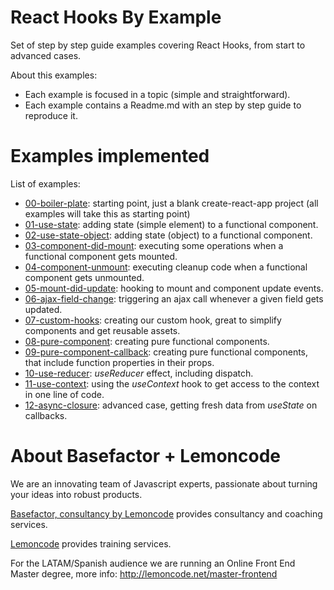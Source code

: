 # React Hooks By Example

Set of step by step guide examples covering React Hooks, from start to advanced cases.

About this examples:
  - Each example is focused in a topic (simple and straightforward).
  - Each example contains a Readme.md with an step by step guide to reproduce it.

# Examples implemented

List of examples:
  - [00-boiler-plate](https://github.com/Lemoncode/react-hooks-by-example/tree/master/00-boilerplate): starting point, just a blank create-react-app project (all examples will take
  this as starting point)
  - [01-use-state](https://github.com/Lemoncode/react-hooks-by-example/tree/master/01-use-state): adding state (simple element) to a functional component.
  - [02-use-state-object](https://github.com/Lemoncode/react-hooks-by-example/tree/master/02-use-state-object): adding state (object) to a functional component.
  - [03-component-did-mount](https://github.com/Lemoncode/react-hooks-by-example/tree/master/03-component-did-mount): executing some operations when a functional component gets mounted.
  - [04-component-unmount](https://github.com/Lemoncode/react-hooks-by-example/tree/master/04-component_unmount): executing cleanup code when a functional component gets unmounted.
  - [05-mount-did-update](https://github.com/Lemoncode/react-hooks-by-example/tree/master/05-mount-did-update): hooking to mount and component update events.
  - [06-ajax-field-change](https://github.com/Lemoncode/react-hooks-by-example/tree/master/06-ajax-field-change): triggering an ajax call whenever a given field gets updated.
  - [07-custom-hooks](https://github.com/Lemoncode/react-hooks-by-example/tree/master/07-custom-hook): creating our custom hook, great to simplify components and get reusable assets.
  - [08-pure-component](https://github.com/Lemoncode/react-hooks-by-example/tree/master/08-pure-component): creating pure functional components.
  - [09-pure-component-callback](https://github.com/Lemoncode/react-hooks-by-example/tree/master/09-pure-component-callback): creating pure functional components, that include function properties
  in their props.
  - [10-use-reducer](https://github.com/Lemoncode/react-hooks-by-example/tree/master/10-use-reducer): _useReducer_ effect, including dispatch.
  - [11-use-context](https://github.com/Lemoncode/react-hooks-by-example/tree/master/11-use-context): using the _useContext_ hook to get access to the context in one line of code.
  - [12-async-closure](https://github.com/Lemoncode/react-hooks-by-example/tree/master/12-async-closure): advanced case, getting fresh data from _useState_ on callbacks.

# About Basefactor + Lemoncode

We are an innovating team of Javascript experts, passionate about turning your ideas into robust products.

[Basefactor, consultancy by Lemoncode](http://www.basefactor.com) provides consultancy and coaching services.

[Lemoncode](http://lemoncode.net/services/en/#en-home) provides training services.

For the LATAM/Spanish audience we are running an Online Front End Master degree, more info: http://lemoncode.net/master-frontend


